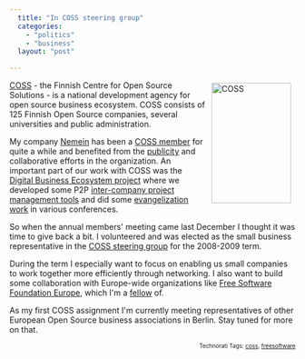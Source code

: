 ```yaml
---
  title: "In COSS steering group"
  categories: 
    - "politics"
    - "business"
  layout: "post"

---
```

<img src="https://s3.eu-central-1.amazonaws.com/bergie-iki-fi/COSSlogo_vert_rgb.jpg" height="212" width="140" border="0" align="right" hspace="8" vspace="4" alt="COSS" title="COSS" /><a href="http://www.coss.fi/">COSS</a> - the Finnish Centre for Open Source Solutions - is a national development agency for open source business ecosystem. COSS consists of 125 Finnish Open Source companies, several universities and public administration.

My company <a href="http://www.nemein.com/">Nemein</a> has been a <a href="http://directories.coss.fi/fi/yrityshakemisto/yritykset/df06f0852631363ed8b82ea3801f1c9b.html">COSS member</a> for quite a while and benefited from the <a href="http://coss.fi/web/coss/casesnnewsletters/4-02openpsa">publicity</a> and collaborative efforts in the organization. An important part of our work with COSS was the <a href="http://bergie.iki.fi/blog/first-look-at-digital-business-ecosystem/">Digital Business Ecosystem project</a> where we developed some P2P <a href="http://bergie.iki.fi/blog/networked-project-management-with-dbe/">inter-company project management tools</a> and did some <a href="http://bergie.iki.fi/blog/digital-business-ecosystem-in-fisl/">evangelization work</a> in various conferences.

So when the annual members' meeting came last December I thought it was time to give back a bit. I volunteered and was elected as the small business representative in the <a href="http://www.coss.fi/web/coss/organization">COSS steering group</a> for the 2008-2009 term.

During the term I especially want to focus on enabling us small companies to work together more efficiently through networking. I also want to build some collaboration with Europe-wide organizations like <a href="http://www.fsfeurope.org/">Free Software Foundation Europe</a>, which I'm a <a href="https://www.fsfe.org/en">fellow</a> of.

As my first COSS assignment I'm currently meeting representatives of other European Open Source business associations in Berlin. Stay tuned for more on that.
<p style="text-align:right;font-size:10px;">Technorati Tags: <a href="http://www.technorati.com/tag/coss">coss</a>, <a href="http://www.technorati.com/tag/freesoftware">freesoftware</a></p>
